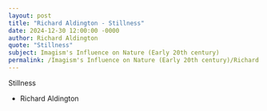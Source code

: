 ```yaml
---
layout: post
title: "Richard Aldington - Stillness"
date: 2024-12-30 12:00:00 -0000
author: Richard Aldington
quote: "Stillness"
subject: Imagism's Influence on Nature (Early 20th century)
permalink: /Imagism's Influence on Nature (Early 20th century)/Richard Aldington/Richard Aldington - Stillness
---
```


Stillness

- Richard Aldington
